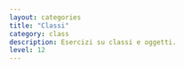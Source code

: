 ```yaml
---
layout: categories
title: "Classi"
category: class
description: Esercizi su classi e oggetti.
level: 12
---
```


